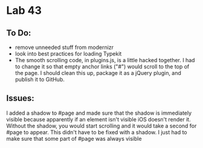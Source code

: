 # Lab 43


## To Do:

* remove unneeded stuff from modernizr
* look into best practices for loading Typekit
* The smooth scrolling code, in plugins.js, is a little hacked together. I had to change it so that empty anchor links ("#") would scroll to the top of the page. I should clean this up, package it as a jQuery plugin, and publish it to GitHub.


## Issues:

I added a shadow to #page and made sure that the shadow is immediately visible because apparently if an element isn't visible iOS doesn't render it. Without the shadow, you would start scrolling and it would take a second for #page to appear. This didn't have to be fixed with a shadow. I just had to make sure that some part of #page was always visible